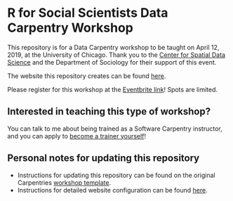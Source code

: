 # R for Social Scientists Data Carpentry Workshop

This repository is for a Data Carpentry workshop to be taught on April 12, 2019, at the University of Chicago. Thank you to the [Center for Spatial Data Science](https://carpentries.org/become-instructor/) and the Department of Sociology for their support of this event.

The website this repository creates can be found [here](https://angela-li.github.io/2019-04-12-chicago/).

Please register for this workshop at the [Eventbrite link](FIXME)! Spots are limited.

## Interested in teaching this type of workshop?

You can talk to me about being trained as a Software Carpentry instructor, and you can apply to [become a trainer yourself](https://carpentries.org/become-instructor/)!

## Personal notes for updating this repository

- Instructions for updating this repository can be found on the original Carpentries [workshop template](https://github.com/carpentries/workshop-template).
- Instructions for detailed website configuration can be found [here](https://carpentries.github.io/workshop-template/customization/).
